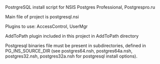 PostrgreSQL install script for NSIS
Postgres Professional, Postgrespro.ru

Main file of project is postgresql.nsi

Plugins to use: AccessControl, UserMgr

AddToPath plugin included in this project in AddToPath directory

Postgresql binaries file must be present in subdirectories, defined in PG_INS_SOURCE_DIR (see postgres64.nsh, postgres64a.nsh, postgres32.nsh, postgres32a.nsh for postgresql install options).
